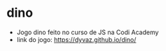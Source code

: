 # dino
- Jogo dino feito no curso de JS na Codi Academy
- link do jogo: https://dyvaz.github.io/dino/
